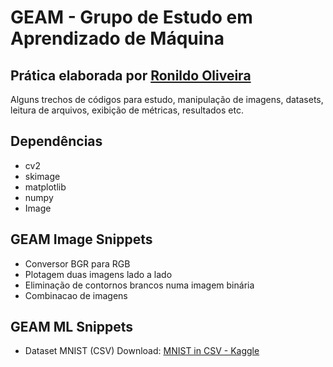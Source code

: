 # GEAM - Grupo de Estudo em Aprendizado de Máquina

## Prática elaborada por [Ronildo Oliveira](https://github.com/RonildoOliveira/GEAM---UFC-Qx)

Alguns trechos de códigos para estudo, manipulação de imagens, datasets, leitura de arquivos, exibição de métricas, resultados etc.

## Dependências
- cv2
- skimage
- matplotlib
- numpy
- Image

## GEAM Image Snippets
- Conversor BGR para RGB
- Plotagem duas imagens lado a lado
- Eliminação de contornos brancos numa imagem binária
- Combinacao de imagens

## GEAM ML Snippets
- Dataset MNIST (CSV) Download: [MNIST in CSV - Kaggle](https://www.kaggle.com/oddrationale/mnist-in-csv "MNIST in CSV - Kaggle")


